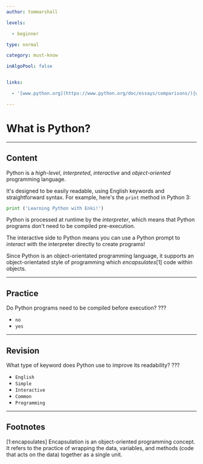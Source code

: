 ```yaml
---
author: tommarshall

levels:

  - beginner

type: normal

category: must-know

inAlgoPool: false


links:

  - '[www.python.org](https://www.python.org/doc/essays/comparisons/){website}'

---
```


# What is Python?

---
## Content

Python is a *high-level*, *interpreted*, *interactive* and *object-oriented* programming language.

It's designed to be easily readable, using English keywords and straightforward syntax. For example, here's the `print` method in Python 3:

```python
print ('Learning Python with Enki!')
```

Python is processed at runtime by the *interpreter*, which means that Python programs don't need to be compiled pre-execution.

The interactive side to Python means you can use a Python prompt to *interact* with the interpreter directly to create programs!

Since Python is an object-orientated programming language, it supports an object-orientated style of programming which *encapsulates*[1] code within objects.

---
## Practice

Do Python programs need to be compiled before execution? ???

* `no`
* `yes`

---
## Revision

What type of keyword does Python use to improve its readability? ???

* `English`
* `Simple`
* `Interactive`
* `Common`
* `Programming`

---
## Footnotes
[1:encapsulates]
Encapsulation is an object-oriented programming concept. It refers to the practice of wrapping the data, variables, and methods (code that acts on the data) together as a single unit.
